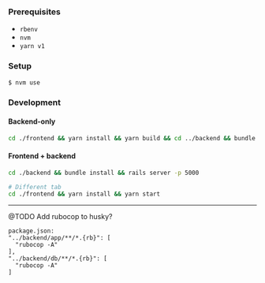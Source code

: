 ### Prerequisites

* `rbenv` 
* `nvm`
* `yarn v1`

### Setup

```bash
$ nvm use 
```

### Development

#### Backend-only 

```bash
cd ./frontend && yarn install && yarn build && cd ../backend && bundle install && rails server
```

#### Frontend + backend

```bash
cd ./backend && bundle install && rails server -p 5000
```

```bash
# Different tab
cd ./frontend && yarn install && yarn start   
```



--- 
@TODO 
Add rubocop to husky? 

    package.json: 
    "../backend/app/**/*.{rb}": [
      "rubocop -A"
    ],
    "../backend/db/**/*.{rb}": [
      "rubocop -A"
    ]

